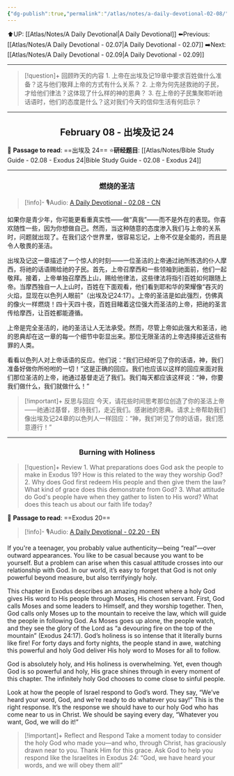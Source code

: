 ```yaml
---
{"dg-publish":true,"permalink":"/atlas/notes/a-daily-devotional-02-08/"}
---
```


 ⬆️UP: [[Atlas/Notes/A Daily Devotional\|A Daily Devotional]]
⬅️Previous: [[Atlas/Notes/A Daily Devotional - 02.07\|A Daily Devotional - 02.07]]
➡️Next: [[Atlas/Notes/A Daily Devotional - 02.09\|A Daily Devotional - 02.09]]

---

> [!question]+ 回顾昨天的内容
> 1.⁠ ⁠上帝在出埃及记19章中要求百姓做什么准备？这与他们敬拜上帝的方式有什么关系？
> 2.⁠ ⁠上帝为何先拯救祂的子民，才给他们律法？这体现了什么样的神的恩典？
> 3.⁠ ⁠在上帝的子民集聚聆听祂话语时，他们的态度是什么？这对我们今天的信仰生活有何启示？


---
## <center>February 08 - 出埃及记 24</center>

📖 **Passage to read**: ==出埃及 24==
⭐**研经题目**: [[Atlas/Notes/Bible Study Guide - 02.08 - Exodus 24\|Bible Study Guide - 02.08 - Exodus 24]]

---
### <center>燃烧的圣洁</center>

> [!info]- 🎙️Audio: [A Daily Devotional - 02.08 - CN]()

如果你是青少年，你可能更看重真实性——做“真我”——而不是外在的表现。你喜欢随性一些，因为你想做自己。然而，当这种随意的态度渗入我们与上帝的关系时，问题就出现了。在我们这个世界里，很容易忘记，上帝不仅是全能的，而且是令人敬畏的圣洁。

出埃及记这一章描述了一个惊人的时刻——一位圣洁的上帝通过祂所拣选的仆人摩西，将祂的话语赐给祂的子民。首先，上帝召摩西和一些领袖到祂面前，他们一起敬拜。接着，上帝单独召摩西上山，赐给他律法，这些律法将指引百姓如何跟随上帝。当摩西独自一人上山时，百姓在下面观看，他们看到耶和华的荣耀像“吞灭的火焰，显现在以色列人眼前”（出埃及记24:17）。上帝的圣洁是如此强烈，仿佛真的像火一样燃烧！四十天四十夜，百姓目睹着这位强大而圣洁的上帝，把祂的圣言传给摩西，让百姓都能遵循。

上帝是完全圣洁的，祂的圣洁让人无法承受。然而，尽管上帝如此强大和圣洁，祂的恩典却在这一章的每一个细节中彰显出来。那位无限圣洁的上帝选择接近这些有罪的人类。

看看以色列人对上帝话语的反应。他们说：“我们已经听见了你的话语，神，我们准备好做你所吩咐的一切！”这是正确的回应。我们也应该以这样的回应来面对我们那位圣洁的上帝，祂通过基督走近了我们。我们每天都应该这样说：“神，你要我们做什么，我们就做什么！”

> [!important]+ 反思与回应
今天，请花些时间思考那位创造了你的圣洁上帝——祂通过基督，恩待我们，走近我们。感谢祂的恩典。请求上帝帮助我们像出埃及记24章的以色列人一样回应：“神，我们听见了你的话语，我们愿意遵行！”




---
### <center>Burning with Holiness</center>

> [!question]+ Review
> 1.⁠ ⁠What preparations does God ask the people to make in Exodus 19? How is this related to the way they worship God?
> 2.⁠ ⁠Why does God first redeem His people and then give them the law? What kind of grace does this demonstrate from God?
> 3.⁠ ⁠What attitude do God's people have when they gather to listen to His word? What does this teach us about our faith life today?

📖 **Passage to read**: ==Exodus 20==

> [!info]- 🎙️Audio: [A Daily Devotional - 02.20 - EN]()  

If you're a teenager, you probably value authenticity—being “real”—over outward appearances. You like to be casual because you want to be yourself. But a problem can arise when this casual attitude crosses into our relationship with God. In our world, it’s easy to forget that God is not only powerful beyond measure, but also terrifyingly holy.  

This chapter in Exodus describes an amazing moment where a holy God gives His word to His people through Moses, His chosen servant. First, God calls Moses and some leaders to Himself, and they worship together. Then, God calls only Moses up to the mountain to receive the law, which will guide the people in following God. As Moses goes up alone, the people watch, and they see the glory of the Lord as “a devouring fire on the top of the mountain” (Exodus 24:17). God’s holiness is so intense that it literally burns like fire! For forty days and forty nights, the people stand in awe, watching this powerful and holy God deliver His holy word to Moses for all to follow.  

God is absolutely holy, and His holiness is overwhelming. Yet, even though God is so powerful and holy, His grace shines through in every moment of this chapter. The infinitely holy God chooses to come close to sinful people.  

Look at how the people of Israel respond to God’s word. They say, “We’ve heard your word, God, and we’re ready to do whatever you say!” This is the right response. It’s the response we should have to our holy God who has come near to us in Christ. We should be saying every day, “Whatever you want, God, we will do it!”  

> [!important]+ Reflect and Respond
Take a moment today to consider the holy God who made you—and who, through Christ, has graciously drawn near to you. Thank Him for this grace. Ask God to help you respond like the Israelites in Exodus 24: “God, we have heard your words, and we will obey them all!”





















